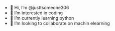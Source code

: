- 👋 Hi, I’m @justtsomeone306
- 👀 I’m interested in coding
- 🌱 I’m currently learning python
- 💞️ I’m looking to collaborate on machin elearning


<!---
justtsomeone306/justtsomeone306 is a ✨ special ✨ repository because its `README.md` (this file) appears on your GitHub profile.
You can click the Preview link to take a look at your changes.
--->
